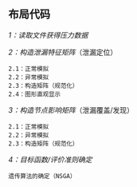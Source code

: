 ## **布局代码**
_1：读取文件获得压力数据_

_2：构造泄漏特征矩阵_（泄漏定位）

    2.1：正常模拟
    2.2：异常模拟
    2.3：构造矩阵（规范化）
    2.4：图形直观显示

_3：构造节点影响矩阵_（泄漏覆盖/发现）
    
    2.1：正常模拟
    2.2：异常模拟
    2.3：构造矩阵（规范化）
_4：目标函数/评价准则确定_
    
    遗传算法的确定（NSGA）